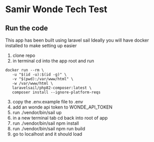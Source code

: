 # Samir Wonde Tech Test

## Run the code

This app has been built using laravel sail
Ideally you will have docker installed to make setting up easier

1. clone repo
2. in terminal cd into the app root and run 
```
docker run --rm \
   -u "$(id -u):$(id -g)" \
   -v "$(pwd):/var/www/html" \
   -w /var/www/html \
   laravelsail/php82-composer:latest \
   composer install --ignore-platform-reqs
```
3. copy the .env.example file to .env
4. add an wonde api token to WONDE_API_TOKEN
5. run ./vendor/bin/sail up
6. in a new terminal tab cd back into root of app
7. run ./vendor/bin/sail npm install
8. run ./vendor/bin/sail npm run build
9. go to localhost and it should load
